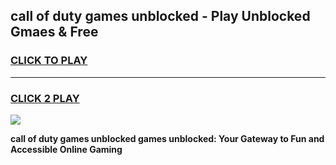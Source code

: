 
## call of duty games unblocked - Play Unblocked Gmaes & Free
<h3>
<a href="https://premium.freeplayer.one?title=call_of_duty_games_unblocked&ref=19F">CLICK TO PLAY</a></h3>
<hr>

<h3>
<a href="https://premium.freeplayer.one?title=call_of_duty_games_unblocked&ref=19F">CLICK 2 PLAY</a>
  
</h3>

<a href="https://premium.freeplayer.one?title=call_of_duty_games_unblocked&ref=19F/"><img src="https://clearcache.store/games.png"></a>


**call of duty games unblocked games unblocked: Your Gateway to Fun and Accessible Online Gaming**
